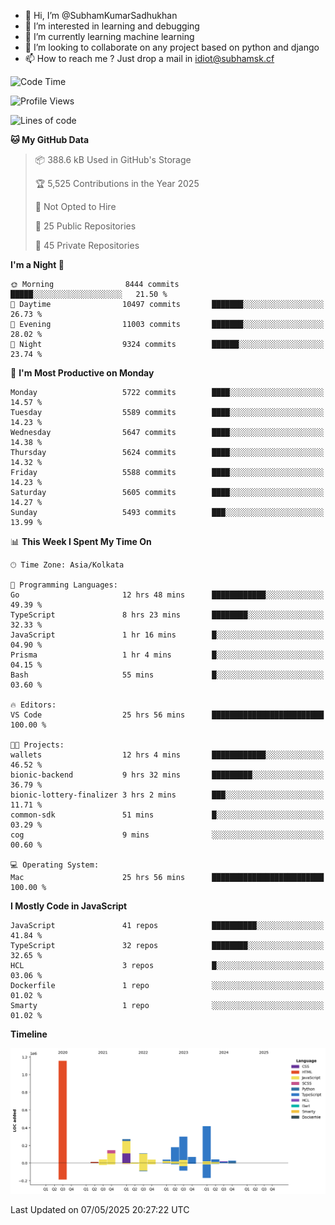 - 👋 Hi, I’m @SubhamKumarSadhukhan
- 👀 I’m interested in learning and debugging
- 🌱 I’m currently learning machine learning
- 💞️ I’m looking to collaborate on any project based on python and django
- 📫 How to reach me ?
      Just drop a mail in idiot@subhamsk.cf

<!---
SubhamKumarSadhukhan/SubhamKumarSadhukhan is a ✨ special ✨ repository because its `README.md` (this file) appears on your GitHub profile.
You can click the Preview link to take a look at your changes.
--->


<!--START_SECTION:waka-->
![Code Time](http://img.shields.io/badge/Code%20Time-2%2C878%20hrs%2052%20mins-blue)

![Profile Views](http://img.shields.io/badge/Profile%20Views-0-blue)

![Lines of code](https://img.shields.io/badge/From%20Hello%20World%20I%27ve%20Written-2.9%20million%20lines%20of%20code-blue)

**🐱 My GitHub Data** 

> 📦 388.6 kB Used in GitHub's Storage 
 > 
> 🏆 5,525 Contributions in the Year 2025
 > 
> 🚫 Not Opted to Hire
 > 
> 📜 25 Public Repositories 
 > 
> 🔑 45 Private Repositories 
 > 
**I'm a Night 🦉** 

```text
🌞 Morning                8444 commits        █████░░░░░░░░░░░░░░░░░░░░   21.50 % 
🌆 Daytime                10497 commits       ███████░░░░░░░░░░░░░░░░░░   26.73 % 
🌃 Evening                11003 commits       ███████░░░░░░░░░░░░░░░░░░   28.02 % 
🌙 Night                  9324 commits        ██████░░░░░░░░░░░░░░░░░░░   23.74 % 
```
📅 **I'm Most Productive on Monday** 

```text
Monday                   5722 commits        ████░░░░░░░░░░░░░░░░░░░░░   14.57 % 
Tuesday                  5589 commits        ████░░░░░░░░░░░░░░░░░░░░░   14.23 % 
Wednesday                5647 commits        ████░░░░░░░░░░░░░░░░░░░░░   14.38 % 
Thursday                 5624 commits        ████░░░░░░░░░░░░░░░░░░░░░   14.32 % 
Friday                   5588 commits        ████░░░░░░░░░░░░░░░░░░░░░   14.23 % 
Saturday                 5605 commits        ████░░░░░░░░░░░░░░░░░░░░░   14.27 % 
Sunday                   5493 commits        ███░░░░░░░░░░░░░░░░░░░░░░   13.99 % 
```


📊 **This Week I Spent My Time On** 

```text
🕑︎ Time Zone: Asia/Kolkata

💬 Programming Languages: 
Go                       12 hrs 48 mins      ████████████░░░░░░░░░░░░░   49.39 % 
TypeScript               8 hrs 23 mins       ████████░░░░░░░░░░░░░░░░░   32.33 % 
JavaScript               1 hr 16 mins        █░░░░░░░░░░░░░░░░░░░░░░░░   04.90 % 
Prisma                   1 hr 4 mins         █░░░░░░░░░░░░░░░░░░░░░░░░   04.15 % 
Bash                     55 mins             █░░░░░░░░░░░░░░░░░░░░░░░░   03.60 % 

🔥 Editors: 
VS Code                  25 hrs 56 mins      █████████████████████████   100.00 % 

🐱‍💻 Projects: 
wallets                  12 hrs 4 mins       ████████████░░░░░░░░░░░░░   46.52 % 
bionic-backend           9 hrs 32 mins       █████████░░░░░░░░░░░░░░░░   36.79 % 
bionic-lottery-finalizer 3 hrs 2 mins        ███░░░░░░░░░░░░░░░░░░░░░░   11.71 % 
common-sdk               51 mins             █░░░░░░░░░░░░░░░░░░░░░░░░   03.29 % 
cog                      9 mins              ░░░░░░░░░░░░░░░░░░░░░░░░░   00.60 % 

💻 Operating System: 
Mac                      25 hrs 56 mins      █████████████████████████   100.00 % 
```

**I Mostly Code in JavaScript** 

```text
JavaScript               41 repos            ██████████░░░░░░░░░░░░░░░   41.84 % 
TypeScript               32 repos            ████████░░░░░░░░░░░░░░░░░   32.65 % 
HCL                      3 repos             █░░░░░░░░░░░░░░░░░░░░░░░░   03.06 % 
Dockerfile               1 repo              ░░░░░░░░░░░░░░░░░░░░░░░░░   01.02 % 
Smarty                   1 repo              ░░░░░░░░░░░░░░░░░░░░░░░░░   01.02 % 
```



**Timeline**

![Lines of Code chart](https://raw.githubusercontent.com/SubhamKumarSadhukhan/SubhamKumarSadhukhan/main/assets/bar_graph.png)


 Last Updated on 07/05/2025 20:27:22 UTC
<!--END_SECTION:waka-->

